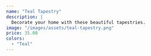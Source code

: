 ```yaml
---
name: "Teal Tapestry"
description: |
  Decorate your home with these beautiful tapestries.
image: "/images/assets/teal-tapestry.png"
price: 35.00
colors:
  - "Teal"
---
```

